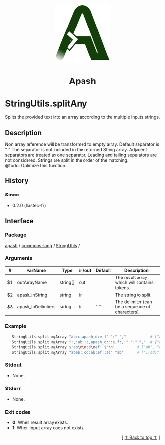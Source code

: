 
<div align='center' id='apash-top'>
  <a href='https://github.com/hastec-fr/apash'>
    <img alt='apash-logo' src='../../../../../../assets/apash-logo.svg'/>
  </a>

  # Apash
</div>


# StringUtils.splitAny
Splits the provided text into an array according to the multiple inputs strings.
## Description
   Non array reference will be transformed to empty array.
   Default separator is " "
   The separator is not included in the returned String array.
   Adjacent separators are treated as one separator. Leading and tailing separators
   are not considered. Strings are split in the order of the matching. <br/>
   @todo: Optimize this function.

## History
### Since
  * 0.2.0 (hastec-fr)

## Interface
### Package
<!-- apash.packageBegin -->
[apash](../../../apash.md) / [commons-lang](../../commons-lang.md) / [StringUtils](../StringUtils.md) / 
<!-- apash.packageEnd -->

### Arguments
 | #      | varName        | Type          | in/out   | Default    | Description                           |
 |--------|----------------|---------------|----------|------------|---------------------------------------|
 | $1     | outArrayName   | string[]      | out      |            | The result array which will contains tokens.     |
 | $2     | apash_inString       | string        | in       |            | The string to split.                             |
 | $3     | apash_inDelimiters   | string...     | in       | " "        | The delimiter (can be a sequence of characters). |

### Example
 ```bash
    StringUtils.split myArray "ab:c,apash_d:e,f" ":" ","           # ["ab", c, apash_d, e, f ]
    StringUtils.split myArray ":,:ab::c,apash_d:::e,f:,:" ":" ","  # ["ab", c, apash_d, e, f ]
    StringUtils.split myArray $'ab\n\ncd\nef' $'\n'          # ["ab", "cd", "ef"]
    StringUtils.split myArray "abab::cd:ab:ef::ab" "ab"      # ["::cd:", ":ef::"]
 ```

### Stdout
  * None.
### Stderr
  * None.

### Exit codes
  * **0**: When result array exists.
  * **1**: When input array does not exists.

  <div align='right'>[ <a href='#apash-top'>↑ Back to top ↑</a> ]</div>

